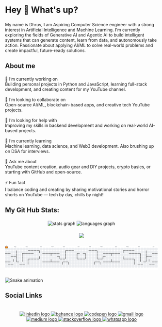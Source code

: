 <h1 align="left">Hey 👋 What's up?</h1>

###

<p align="left">My name is Dhruv, I am Aspiring Computer Science engineer with a strong interest in Artificial Intelligence and Machine Learning. I'm currently exploring the fields of Generative AI and Agentic AI to build intelligent systems that can generate content, learn from data, and autonomously take action. Passionate about applying AI/ML to solve real-world problems and create impactful, future-ready solutions.</p>

###

<h2 align="left">About me</h2>

###

<p align="left">🔭 I’m currently working on<br>Building personal projects in Python and JavaScript, learning full-stack development, and creating content for my YouTube channel.<br><br>👯 I’m looking to collaborate on<br>Open-source AI/ML, blockchain-based apps, and creative tech YouTube projects.<br><br>🤝 I’m looking for help with<br>Improving my skills in backend development and working on real-world AI-based projects.<br><br>🌱 I’m currently learning<br>Machine learning, data science, and Web3 development. Also brushing up on DSA for interviews.<br><br>💬 Ask me about<br>YouTube content creation, audio gear and DIY projects, crypto basics, or starting with GitHub and open-source.<br><br>⚡ Fun fact<br>I balance coding and creating by sharing motivational stories and horror shorts on YouTube — tech by day, chills by night!</p>

###

<h2 align="left">My Git Hub Stats:</h2>

###

<div align="center">
  <img src="https://github-readme-stats.vercel.app/api?username=SilentWizardWIZZ&hide_title=false&hide_rank=false&show_icons=true&include_all_commits=true&count_private=true&disable_animations=false&theme=dracula&locale=en&hide_border=false&order=1" height="150" alt="stats graph"  />
  <img src="https://github-readme-stats.vercel.app/api/top-langs?username=SilentWizardWIZZ&locale=en&hide_title=false&layout=compact&card_width=320&langs_count=5&theme=dracula&hide_border=false&order=2" height="150" alt="languages graph"  />
</div>

###

<div align="center">
  <img height="200" src="https://media1.giphy.com/media/v1.Y2lkPTc5MGI3NjExbjM3b2M0emFxN2Vnd3ZoOXlqcXA1bXZoMHltdXJjOXNvZGU0bnJpOSZlcD12MV9pbnRlcm5hbF9naWZfYnlfaWQmY3Q9Zw/ENY5vJgJPEfG3Ym14H/giphy.gif"  />
</div>

###

<picture>
  <source media="(prefers-color-scheme: dark)" srcset="https://raw.githubusercontent.com/SilentWizardWIZZ/SilentWizardWIZZ/output/pacman-contribution-graph-dark.svg">
  <source media="(prefers-color-scheme: light)" srcset="https://raw.githubusercontent.com/SilentWizardWIZZ/SilentWizardWIZZ/output/pacman-contribution-graph.svg">
  <img alt="pacman contribution graph" src="https://raw.githubusercontent.com/SilentWizardWIZZ/SilentWizardWIZZ/output/pacman-contribution-graph.svg">
</picture>

###

<img src="https://raw.githubusercontent.com/SilentWizardWIZZ/SilentWizardWIZZ/output/snake.svg" alt="Snake animation" />

###

<h2 align="left">Social Links</h2>

###

<br clear="both">

<div align="center">
  <a href="https://www.linkedin.com/in/dhruv-d-b9b569364/" target="_blank">
    <img src="https://raw.githubusercontent.com/maurodesouza/profile-readme-generator/master/src/assets/icons/social/linkedin/default.svg" width="52" height="40" alt="linkedin logo"  />
  </a>
  <a href="https://www.behance.net/dhruvpolarstar" target="_blank">
    <img src="https://raw.githubusercontent.com/maurodesouza/profile-readme-generator/master/src/assets/icons/social/behance/default.svg" width="52" height="40" alt="behance logo"  />
  </a>
  <a href="https://codepen.io/Dhruv-Polarstar" target="_blank">
    <img src="https://raw.githubusercontent.com/maurodesouza/profile-readme-generator/master/src/assets/icons/social/codepen/default.svg" width="52" height="40" alt="codepen logo"  />
  </a>
  <a href="dhruvpolarstar8@gmail.com" target="_blank">
    <img src="https://raw.githubusercontent.com/maurodesouza/profile-readme-generator/master/src/assets/icons/social/gmail/default.svg" width="52" height="40" alt="gmail logo"  />
  </a>
  <a href="https://medium.com/@nft_man2" target="_blank">
    <img src="https://raw.githubusercontent.com/maurodesouza/profile-readme-generator/master/src/assets/icons/social/medium/default.svg" width="52" height="40" alt="medium logo"  />
  </a>
  <a href="https://stackoverflow.com/users/30604864/dhruv-polarstar" target="_blank">
    <img src="https://raw.githubusercontent.com/maurodesouza/profile-readme-generator/master/src/assets/icons/social/stackoverflow/default.svg" width="52" height="40" alt="stackoverflow logo"  />
  </a>
  <a href="974081308" target="_blank">
    <img src="https://raw.githubusercontent.com/maurodesouza/profile-readme-generator/master/src/assets/icons/social/whatsapp/default.svg" width="52" height="40" alt="whatsapp logo"  />
  </a>
</div>

###
